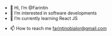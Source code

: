 - 👋 Hi, I’m @Farintin
- 👀 I’m interested in software developments
- 🌱 I’m currently learning React JS
<!---- 💞️ I’m looking to collaborate on ...--->
- 📫 How to reach me farintinobialor@gmail.com

<!---
Farintin/Farintin is a ✨ special ✨ repository because its `README.md` (this file) appears on your GitHub profile.
You can click the Preview link to take a look at your changes.
--->
